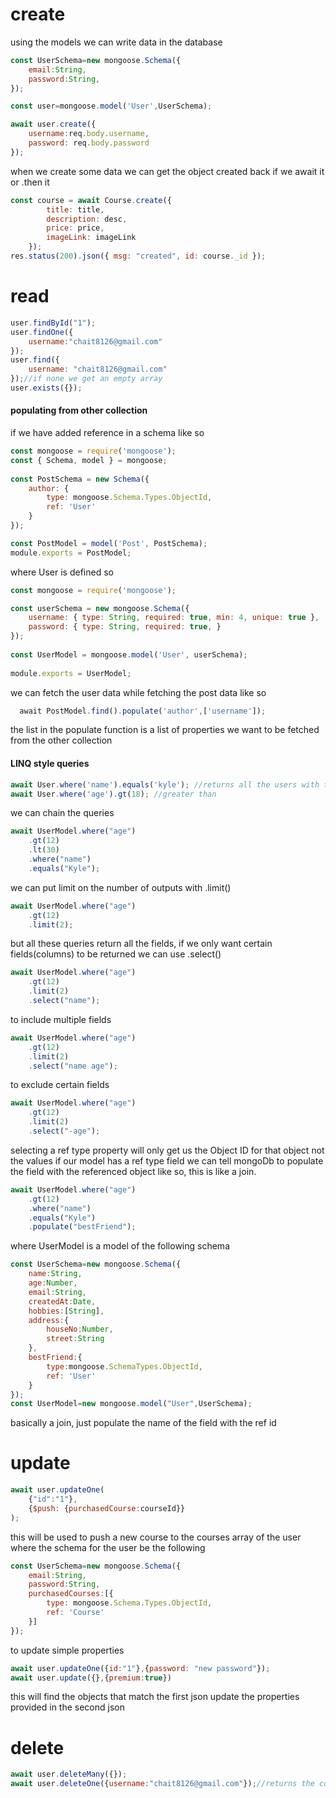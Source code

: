 
# create
using the models we can write data in the database
```js
const UserSchema=new mongoose.Schema({
	email:String,
	password:String,
});

const user=mongoose.model('User',UserSchema);

await user.create({
	username:req.body.username,
	password: req.body.password
});
```

when we create some data we can get the object created back if we await it or .then it
```js 
const course = await Course.create({
        title: title,
        description: desc,
        price: price,
        imageLink: imageLink
    });
res.status(200).json({ msg: "created", id: course._id });
```

# read
```js 
user.findById("1");
user.findOne({
	username:"chait8126@gmail.com"
});
user.find({
	username: "chait8126@gmail.com"
});//if none we get an empty array
user.exists({});
```
#### populating from other collection
if we have added reference in a schema like so 
```js
const mongoose = require('mongoose');
const { Schema, model } = mongoose;
  
const PostSchema = new Schema({
    author: {
        type: mongoose.Schema.Types.ObjectId,
        ref: 'User'
    }
});

const PostModel = model('Post', PostSchema);
module.exports = PostModel;
```
where User is defined so
```js
const mongoose = require('mongoose');

const userSchema = new mongoose.Schema({
    username: { type: String, required: true, min: 4, unique: true },
    password: { type: String, required: true, }
});
  
const UserModel = mongoose.model('User', userSchema);
  
module.exports = UserModel;
```

we can fetch the user data while fetching the post data like so
```js
  await PostModel.find().populate('author',['username']);
```
the list in the populate function is a list of properties we want to be fetched from the other collection

#### LINQ style queries
```jsx
await User.where('name').equals('kyle'); //returns all the users with the name of kyle
await User.where('age').gt(18); //greater than
```
we can chain the queries
```jsx
await UserModel.where("age")
	.gt(12)
	.lt(30)
	.where("name")
	.equals("Kyle");
```
we can put limit on the number of outputs with .limit()
```jsx
await UserModel.where("age")
	.gt(12)
	.limit(2);
```
but all these queries return all the fields, if we only want certain fields(columns) to be returned we can use .select()
```jsx
await UserModel.where("age")
	.gt(12)
	.limit(2)
	.select("name");
```
to include multiple fields
```jsx
await UserModel.where("age")
	.gt(12)
	.limit(2)
	.select("name age");
```
to exclude certain fields
```jsx
await UserModel.where("age")
	.gt(12)
	.limit(2)
	.select("-age");
```

selecting a ref type property will only get us the Object ID for that object not the values
if our model has a ref type field we can tell mongoDb to populate the field with the referenced object like so, this is like a join.
```jsx
await UserModel.where("age")
	.gt(12)
	.where("name")
	.equals("Kyle")
	.populate("bestFriend");
```
where UserModel is a model of the following schema
```jsx
const UserSchema=new mongoose.Schema({
	name:String,
	age:Number,
	email:String,
	createdAt:Date,
	hobbies:[String],
	address:{
		houseNo:Number,
		street:String
	},
	bestFriend:{
		type:mongoose.SchemaTypes.ObjectId,
		ref: 'User'
	}
});
const UserModel=new mongoose.model("User",UserSchema);
```
basically a join, just populate the name of the field with the ref id
# update
```js
await user.updateOne(
	{"id":"1"},
	{$push: {purchasedCourse:courseId}}
);
```
this will be used to push a new course to the courses array of the user where the schema for the user be the following
```js
const UserSchema=new mongoose.Schema({
	email:String,
	password:String,
	purchasedCourses:[{
		type: mongoose.Schema.Types.ObjectId,
		ref: 'Course'
	}]
});
```
to update simple properties
```js
await user.updateOne({id:"1"},{password: "new password"});
await user.update({},{premium:true})
```
this will find the objects that match the first json update the properties provided in the second json
# delete
```js
await user.deleteMany({});
await user.deleteOne({username:"chait8126@gmail.com"});//returns the count of the deleted, {deletedCount:1}
```
